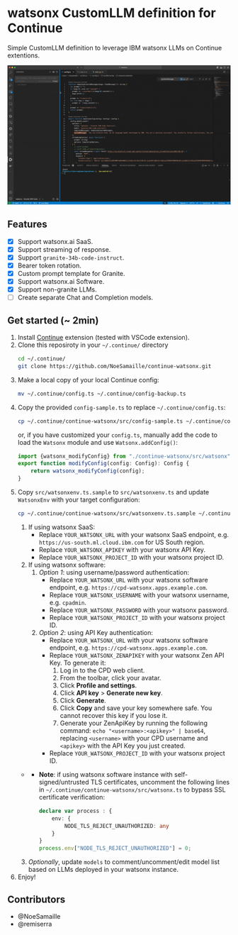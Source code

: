 # watsonx CustomLLM definition for Continue

Simple CustomLLM definition to leverage IBM watsonx LLMs on Continue extentions.

![watsonx with Continue GIF](./assets/continue-watsonx.gif)

## Features

- [x] Support watsonx.ai SaaS.
- [x] Support streaming of response.
- [x] Support `granite-34b-code-instruct`.
- [x] Bearer token rotation.
- [x] Custom prompt template for Granite.
- [x] Support watsonx.ai Software.
- [x] Support non-granite LLMs.
- [ ] Create separate Chat and Completion models.

## Get started (~ 2min)

1. Install [Continue](https://www.continue.dev/) extension (tested with VSCode extension).
2. Clone this reposiroty in your `~/.continue/` directory
    ```sh
    cd ~/.continue/
    git clone https://github.com/NoeSamaille/continue-watsonx.git
    ```
3. Make a local copy of your local Continue config:
    ```sh
    mv ~/.continue/config.ts ~/.continue/config-backup.ts
    ```
4. Copy the provided `config-sample.ts` to replace `~/.continue/config.ts`:
    ```sh
    cp ~/.continue/continue-watsonx/src/config-sample.ts ~/.continue/config.ts
    ```
    or, if you have customized your `config.ts`, manually add the code to load the `Watsonx` module and use `Watsonx.addConfig()`:
    ```ts
    import {watsonx_modifyConfig} from "./continue-watsonx/src/watsonx"; 
    export function modifyConfig(config: Config): Config {
        return watsonx_modifyConfig(config);
    }
    ```
5. Copy `src/watsonxenv.ts.sample` to `src/watsonxenv.ts` and update `WatsonxEnv` with your target configuration:
    ```sh
    cp ~/.continue/continue-watsonx/src/watsonxenv.ts.sample ~/.continue/continue-watsonx/src/watsonxenv.ts
    ```
   1. If using watsonx SaaS:
      - Replace `YOUR_WATSONX_URL` with your watsonx SaaS endpoint, e.g. `https://us-south.ml.cloud.ibm.com` for US South region.
      - Replace `YOUR_WATSONX_APIKEY` with your watsonx API Key.
      - Replace `YOUR_WATSONX_PROJECT_ID` with your watsonx project ID.
   2. If using watsonx software:
      1. *Option 1*: using username/password authentication:
         - Replace `YOUR_WATSONX_URL` with your watsonx software endpoint, e.g. `https://cpd-watsonx.apps.example.com`.
         - Replace `YOUR_WATSONX_USERNAME` with your watsonx username, e.g. `cpadmin`.
         - Replace `YOUR_WATSONX_PASSWORD` with your watsonx password.
         - Replace `YOUR_WATSONX_PROJECT_ID` with your watsonx project ID.
      2. *Option 2*: using API Key authentication:
         - Replace `YOUR_WATSONX_URL` with your watsonx software endpoint, e.g. `https://cpd-watsonx.apps.example.com`.
         - Replace `YOUR_WATSONX_ZENAPIKEY` with your watsonx Zen API Key. To generate it:
            1. Log in to the CPD web client.
            2. From the toolbar, click your avatar.
            3. Click **Profile and settings**.
            4. Click **API key** > **Generate new key**.
            5. Click **Generate**.
            6. Click **Copy** and save your key somewhere safe. You cannot recover this key if you lose it.
            7. Generate your ZenApiKey by running the following command: `echo "<username>:<apikey>" | base64`, replacing `<username>` with your CPD username and `<apikey>` with the API Key you just created.
         - Replace `YOUR_WATSONX_PROJECT_ID` with your watsonx project ID.
    - 
      - **Note**: if using watsonx software instance with self-signed/untrusted TLS certificates, uncomment the following lines in `~/.continue/continue-watsonx/src/watsonx.ts` to bypass SSL certificate verification:

        ```ts
        declare var process : {
            env: {
                NODE_TLS_REJECT_UNAUTHORIZED: any
            }
        }
        process.env["NODE_TLS_REJECT_UNAUTHORIZED"] = 0;
        ```
   3. *Optionally*, update `models` to comment/uncomment/edit model list based on LLMs deployed in your watsonx instance.
6. Enjoy!

## Contributors

- @NoeSamaille
- @remiserra
